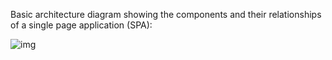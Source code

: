 Basic architecture diagram showing the components and their relationships of a single page application (SPA):

![img](https://i.postimg.cc/JhTGjmmL/Diagram.png)
